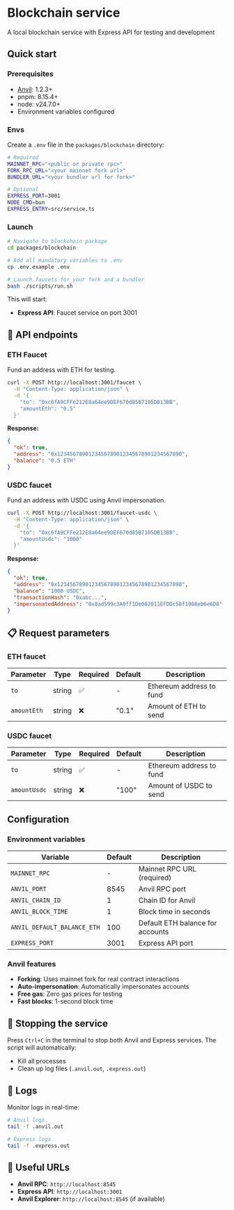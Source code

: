 # Blockchain service

A local blockchain service with Express API for testing and development

## Quick start

### Prerequisites

- [Anvil](https://book.getfoundry.sh/anvil/): 1.2.3+
- pnpm: 8.15.4+
- node: v24.7.0+
- Environment variables configured

### Envs

Create a `.env` file in the `packages/blockchain` directory:

```bash
# Required
MAINNET_RPC="<public or private rpc>"
FORK_RPC_URL="<your mainnet fork url>"
BUNDLER_URL="<your bundler url for fork>"

# Optional
EXPRESS_PORT=3001
NODE_CMD=bun
EXPRESS_ENTRY=src/service.ts
```

### Launch

```bash
# Navigate to blockchain package
cd packages/blockchain

# Add all mandatory variables to .env
cp .env.example .env

# Launch faucets for your fork and a bundler
bash ./scripts/run.sh
```

This will start:

- **Express API**: Faucet service on port 3001

## 🎯 API endpoints

### ETH Faucet

Fund an address with ETH for testing.

```bash
curl -X POST http://localhost:3001/faucet \
  -H "Content-Type: application/json" \
  -d '{
    "to": "0xc6fA9CFFe212E8a64ee9DEF670d85B7105DB13BB",
    "amountEth": "0.5"
  }'
```

**Response:**

```json
{
  "ok": true,
  "address": "0x1234567890123456789012345678901234567890",
  "balance": "0.5 ETH"
}
```

### USDC faucet

Fund an address with USDC using Anvil impersonation.

```bash
curl -X POST http://localhost:3001/faucet-usdc \
  -H "Content-Type: application/json" \
  -d '{
    "to": "0xc6fA9CFFe212E8a64ee9DEF670d85B7105DB13BB",
    "amountUsdc": "1000"
  }'
```

**Response:**

```json
{
  "ok": true,
  "address": "0x1234567890123456789012345678901234567890",
  "balance": "1000 USDC",
  "transactionHash": "0xabc...",
  "impersonatedAddress": "0x8ad599c3A0ff1De082011EFDDc58f1908eb6e6D8"
}
```

## 📋 Request parameters

### ETH faucet

| Parameter   | Type   | Required | Default | Description              |
| ----------- | ------ | -------- | ------- | ------------------------ |
| `to`        | string | ✅       | -       | Ethereum address to fund |
| `amountEth` | string | ❌       | "0.1"   | Amount of ETH to send    |

### USDC faucet

| Parameter    | Type   | Required | Default | Description              |
| ------------ | ------ | -------- | ------- | ------------------------ |
| `to`         | string | ✅       | -       | Ethereum address to fund |
| `amountUsdc` | string | ❌       | "100"   | Amount of USDC to send   |

## Configuration

### Environment variables

| Variable                    | Default | Description                      |
| --------------------------- | ------- | -------------------------------- |
| `MAINNET_RPC`               | -       | Mainnet RPC URL (required)       |
| `ANVIL_PORT`                | 8545    | Anvil RPC port                   |
| `ANVIL_CHAIN_ID`            | 1       | Chain ID for Anvil               |
| `ANVIL_BLOCK_TIME`          | 1       | Block time in seconds            |
| `ANVIL_DEFAULT_BALANCE_ETH` | 100     | Default ETH balance for accounts |
| `EXPRESS_PORT`              | 3001    | Express API port                 |

### Anvil features

- **Forking**: Uses mainnet fork for real contract interactions
- **Auto-impersonation**: Automatically impersonates accounts
- **Free gas**: Zero gas prices for testing
- **Fast blocks**: 1-second block time

## 🛑 Stopping the service

Press `Ctrl+C` in the terminal to stop both Anvil and Express services. The script will automatically:

- Kill all processes
- Clean up log files (`.anvil.out`, `.express.out`)

## 📝 Logs

Monitor logs in real-time:

```bash
# Anvil logs
tail -f .anvil.out

# Express logs
tail -f .express.out
```

## 🔗 Useful URLs

- **Anvil RPC**: `http://localhost:8545`
- **Express API**: `http://localhost:3001`
- **Anvil Explorer**: `http://localhost:8545` (if available)
